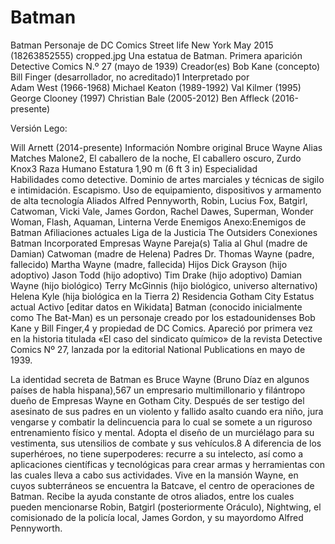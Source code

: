 # Batman


Batman
Personaje de DC Comics
Street life New York May 2015 (18263852555) cropped.jpg
Una estatua de Batman.
Primera aparición	Detective Comics 
N.º 27 (mayo de 1939)
Creador(es)	Bob Kane (concepto)
Bill Finger (desarrollador, no acreditado)1​
Interpretado por	
Adam West
(1966-1968)
Michael Keaton
(1989-1992)
Val Kilmer
(1995)
George Clooney
(1997)
Christian Bale
(2005-2012)
Ben Affleck
(2016-presente)

Versión Lego:

Will Arnett
(2014-presente)
Información
Nombre original	Bruce Wayne
Alias	Matches Malone2​, El caballero de la noche, El caballero oscuro, Zurdo Knox3​
Raza	Humano
Estatura	1,90 m (6 ft 3 in)
Especialidad	
Habilidades como detective.
Dominio de artes marciales y técnicas de sigilo e intimidación.
Escapismo.
Uso de equipamiento, dispositivos y armamento de alta tecnología
Aliados	Alfred Pennyworth, Robin, Lucius Fox, Batgirl, Catwoman, Vicki Vale, James Gordon, Rachel Dawes, Superman, Wonder Woman, Flash, Aquaman, Linterna Verde
Enemigos	Anexo:Enemigos de Batman
Afiliaciones actuales	Liga de la Justicia
The Outsiders
Conexiones	Batman Incorporated 
Empresas Wayne
Pareja(s)	Talia al Ghul (madre de Damian)
Catwoman (madre de Helena)
Padres	Dr. Thomas Wayne (padre, fallecido)
Martha Wayne (madre, fallecida)
Hijos	Dick Grayson (hijo adoptivo)
Jason Todd (hijo adoptivo)
Tim Drake (hijo adoptivo)
Damian Wayne (hijo biológico)
Terry McGinnis (hijo biológico, universo alternativo)
Helena Kyle (hija biológica en la Tierra 2)
Residencia	Gotham City
Estatus actual	Activo
[editar datos en Wikidata]
Batman (conocido inicialmente como The Bat-Man) es un personaje creado por los estadounidenses Bob Kane y Bill Finger,4​ y propiedad de DC Comics. Apareció por primera vez en la historia titulada «El caso del sindicato químico» de la revista Detective Comics Nº 27, lanzada por la editorial National Publications en mayo de 1939.

La identidad secreta de Batman es Bruce Wayne (Bruno Díaz en algunos países de habla hispana),5​6​7​ un empresario multimillonario y filántropo dueño de Empresas Wayne en Gotham City. Después de ser testigo del asesinato de sus padres en un violento y fallido asalto cuando era niño, jura vengarse y combatir la delincuencia para lo cual se somete a un riguroso entrenamiento físico y mental. Adopta el diseño de un murciélago para su vestimenta, sus utensilios de combate y sus vehículos.8​ A diferencia de los superhéroes, no tiene superpoderes: recurre a su intelecto, así como a aplicaciones científicas y tecnológicas para crear armas y herramientas con las cuales lleva a cabo sus actividades. Vive en la mansión Wayne, en cuyos subterráneos se encuentra la Batcave, el centro de operaciones de Batman. Recibe la ayuda constante de otros aliados, entre los cuales pueden mencionarse Robin, Batgirl (posteriormente Oráculo), Nightwing, el comisionado de la policía local, James Gordon, y su mayordomo Alfred Pennyworth.
